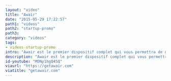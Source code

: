 ```yaml
---
layout: "video"
title: "Awair"
date: "2015-05-29 17:22:57"
path1: "videos"
path2: "startup-promo"
path3:
category: "videos"
tags:
- videos-startup-promo
intro: "Awair est le premier dispositif complet qui vous permettra de garder un oeil sur la qualité de l'air intérieur. Awair analyse la qualité de votre atmopshère en direct, apprend vos routines et communique avec d'autres appareils de la maison pour vous aider à atteindre une qualité optimale d'air."
description: "Awair est le premier dispositif complet qui vous permettra de garder un oeil sur la qualité de l'air intérieur."
id-youtube: "MONy1hgQ4SQ"
viaurl: "https://getawair.com"
viatitle: "getawair.com"
---
```

